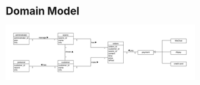 # Domain Model

![image](https://github.com/software-design-project/Dashboard/blob/master/image/domain%20model.jpg)
